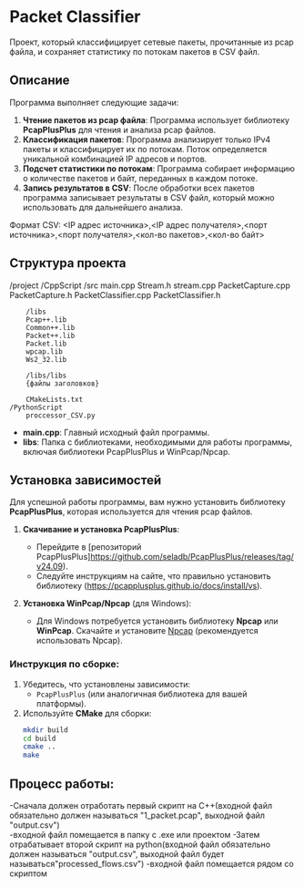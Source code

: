 # Packet Classifier

Проект, который классифицирует сетевые пакеты, прочитанные из pcap файла, и сохраняет статистику по потокам пакетов в CSV файл.

## Описание

Программа выполняет следующие задачи:

1. **Чтение пакетов из pcap файла**: Программа использует библиотеку **PcapPlusPlus** для чтения и анализа pcap файлов.
2. **Классификация пакетов**: Программа анализирует только IPv4 пакеты и классифицирует их по потокам. Поток определяется уникальной комбинацией IP адресов и портов.
3. **Подсчет статистики по потокам**: Программа собирает информацию о количестве пакетов и байт, переданных в каждом потоке.
4. **Запись результатов в CSV**: После обработки всех пакетов программа записывает результаты в CSV файл, который можно использовать для дальнейшего анализа.

Формат CSV:
<IP адрес источника>,<IP адрес получателя>,<порт источника>,<порт получателя>,<кол-во пакетов>,<кол-во байт>

## Структура проекта
/project 
    /CppScript
        /src
        main.cpp
        Stream.h
        stream.cpp
        PacketCapture.cpp
        PacketCapture.h
        PacketClassifier.cpp
        PacketClassifier.h 
    
        /libs 
        Pcap++.lib
        Common++.lib
        Packet++.lib
        Packet.lib
        wpcap.lib
        Ws2_32.lib 

        /libs/libs
        {файлы заголовков}

        CMakeLists.txt
    /PythonScript
        proccessor_CSV.py


- **main.cpp**: Главный исходный файл программы.
- **libs**: Папка с библиотеками, необходимыми для работы программы, включая библиотеки PcapPlusPlus и WinPcap/Npcap.

## Установка зависимостей

Для успешной работы программы, вам нужно установить библиотеку **PcapPlusPlus**, которая используется для чтения pcap файлов.

1. **Скачивание и установка PcapPlusPlus**:
    - Перейдите в [репозиторий PcapPlusPlus]https://github.com/seladb/PcapPlusPlus/releases/tag/v24.09).
    - Следуйте инструкциям на сайте, что правильно установить библиотеку (https://pcapplusplus.github.io/docs/install/vs).

2. **Установка WinPcap/Npcap** (для Windows):
    - Для Windows потребуется установить библиотеку **Npcap** или **WinPcap**. Скачайте и установите [Npcap](https://nmap.org/npcap/) (рекомендуется использовать Npcap).

### Инструкция по сборке:
1. Убедитесь, что установлены зависимости:
   - `PcapPlusPlus` (или аналогичная библиотека для вашей платформы).
2. Используйте **CMake** для сборки:
   ```bash
   mkdir build
   cd build
   cmake ..
   make

## **Процесс работы**:
   -Сначала должен отработать первый скрипт на С++(входной файл обязательно должен называться "1_packet.pcap", выходной файл "output.csv")  
   -входной файл помещается в папку с .exe или проектом
   -Затем отрабатывает второй скрипт на python(входной файл обязательно должен называться "output.csv", выходной файл будет называться"processed_flows.csv")
   -входной файл помещается рядом со скриптом



